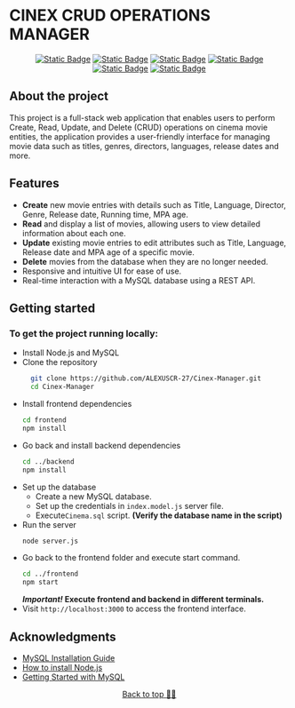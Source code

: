 <a id="readme-top"></a>
# CINEX CRUD OPERATIONS MANAGER

<div align="center">
 
 [![Static Badge](https://img.shields.io/badge/v18.2.0-blue?label=React)](https://es.react.dev/)
 [![Static Badge](https://img.shields.io/badge/v1.4.0-green?label=Axios)](https://axios-http.com/docs/intro)
 [![Static Badge](https://img.shields.io/badge/v20.17.0-lightgray?label=Node.js)](https://nodejs.org/en)
 [![Static Badge](https://img.shields.io/badge/v10.8.3-lightgreen?label=npm)](https://www.npmjs.com/)
 [![Static Badge](https://img.shields.io/badge/v4.18.2-purple?label=Express&labelColor=Express)](https://expressjs.com/es/)
 [![Static Badge](https://img.shields.io/badge/v2.18.1-rgb(43%2C%2093%2C%20128)?label=MySQL)](https://www.mysql.com/)
</div>

## About the project

This project is a full-stack web application that enables users to perform Create, Read, Update, and Delete (CRUD) operations on cinema movie entities, the application provides a user-friendly interface for managing movie data such as titles, genres, directors, languages, release dates and more.

## Features
- **Create** new movie entries with details such as Title, Language, Director, Genre, Release date, Running time, MPA age.
- **Read** and display a list of movies, allowing users to view detailed information about each one.
- **Update** existing movie entries to edit attributes such as Title, Language, Release date and MPA age of a specific movie.
- **Delete** movies from the database when they are no longer needed.
- Responsive and intuitive UI for ease of use.
- Real-time interaction with a MySQL database using a REST API.
 
## Getting started

### To get the project running locally:
 - Install Node.js and MySQL
 - Clone the repository
   ```sh
     git clone https://github.com/ALEXUSCR-27/Cinex-Manager.git
     cd Cinex-Manager
   ```
- Install frontend dependencies
  ```sh
  cd frontend
  npm install
  ```
 - Go back and install backend dependencies
   ```sh
   cd ../backend
   npm install
   ```
- Set up the database
  - Create a new MySQL database.
  - Set up the credentials in `index.model.js` server file.
  - Execute`Cinema.sql` script. **(Verify the database name in the script)**
- Run the server
  ```sh
  node server.js
  ```
- Go back to the frontend folder and execute start command.
  ```sh
  cd ../frontend
  npm start
  ```
  ***Important!* Execute frontend and backend in different terminals.**
- Visit `http://localhost:3000` to access the frontend interface.

## Acknowledgments
* [MySQL Installation Guide](https://dev.mysql.com/doc/mysql-installation-excerpt/5.7/en/)
* [How to install Node.js](https://nodejs.org/en/learn/getting-started/how-to-install-nodejs)
* [Getting Started with MySQL](https://dev.mysql.com/doc/mysql-getting-started/en/)

<p align="center"><a href="#readme-top">Back to top ☝🏼</a></p>
